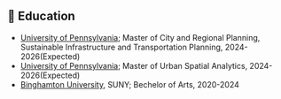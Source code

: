 ## 🏫  Education
- [University of Pennsylvania](https://www.upenn.edu/); Master of City and Regional Planning, Sustainable Infrastructure and Transportation Planning, 2024-2026(Expected)
- [University of Pennsylvania](https://www.upenn.edu/); Master of Urban Spatial Analytics, 2024-2026(Expected)
- [Binghamton University](https://www.binghamton.edu/), SUNY; Bechelor of Arts, 2020-2024


